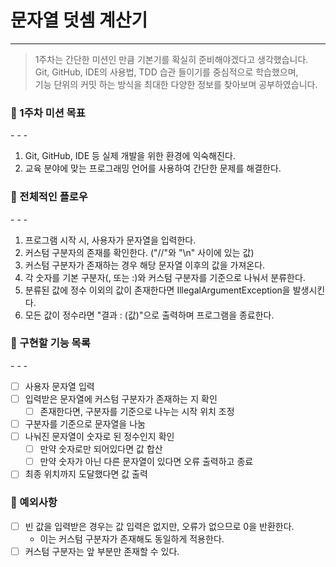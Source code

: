 # 문자열 덧셈 계산기

- - - 
> 1주차는 간단한 미션인 만큼 기본기를 확실히 준비해야겠다고 생각했습니다.<br>
> Git, GitHub, IDE의 사용법, TDD 습관 들이기를 중심적으로 학습했으며, <br>
> 기능 단위의 커밋 하는 방식을 최대한 다양한 정보를 찾아보며 공부하였습니다.

<h3>🥇 1주차 미션 목표</h3>
- - - 

1. Git, GitHub, IDE 등 실제 개발을 위한 환경에 익숙해진다.
2. 교육 분야에 맞는 프로그래밍 언어를 사용하여 간단한 문제를 해결한다.

<h3>🧾 전체적인 플로우</h3>
- - - 

1. 프로그램 시작 시, 사용자가 문자열을 입력한다.
2. 커스텀 구분자의 존재를 확인한다. ("//"와 "\n" 사이에 있는 값)
3. 커스텀 구분자가 존재하는 경우 해당 문자열 이후의 값을 가져온다.
4. 각 숫자를 기본 구분자(, 또는 :)와 커스텀 구분자를 기준으로 나눠서 분류한다.
5. 분류된 값에 정수 이외의 값이 존재한다면 IllegalArgumentException을 발생시킨다.
6. 모든 값이 정수라면 "결과 : (값)"으로 출력하며 프로그램을 종료한다.

<h3>💬 구현할 기능 목록</h3>
- - -

- [ ] 사용자 문자열 입력
- [ ] 입력받은 문자열에 커스텀 구분자가 존재하는 지 확인
    - [ ] 존재한다면, 구분자를 기준으로 나누는 시작 위치 조정
- [ ] 구분자를 기준으로 문자열을 나눔
- [ ] 나눠진 문자열이 숫자로 된 정수인지 확인
    - [ ] 만약 숫자로만 되어있다면 값 합산
    - [ ] 만약 숫자가 아닌 다른 문자열이 있다면 오류 출력하고 종료
- [ ] 최종 위치까지 도달했다면 값 출력

<h3>🥊 예외사항</h3>

- [ ] 빈 값을 입력받은 경우는 값 입력은 없지만, 오류가 없으므로 0을 반환한다.
    - 이는 커스텀 구분자가 존재해도 동일하게 적용한다.
- [ ] 커스텀 구분자는 앞 부분만 존재할 수 있다.